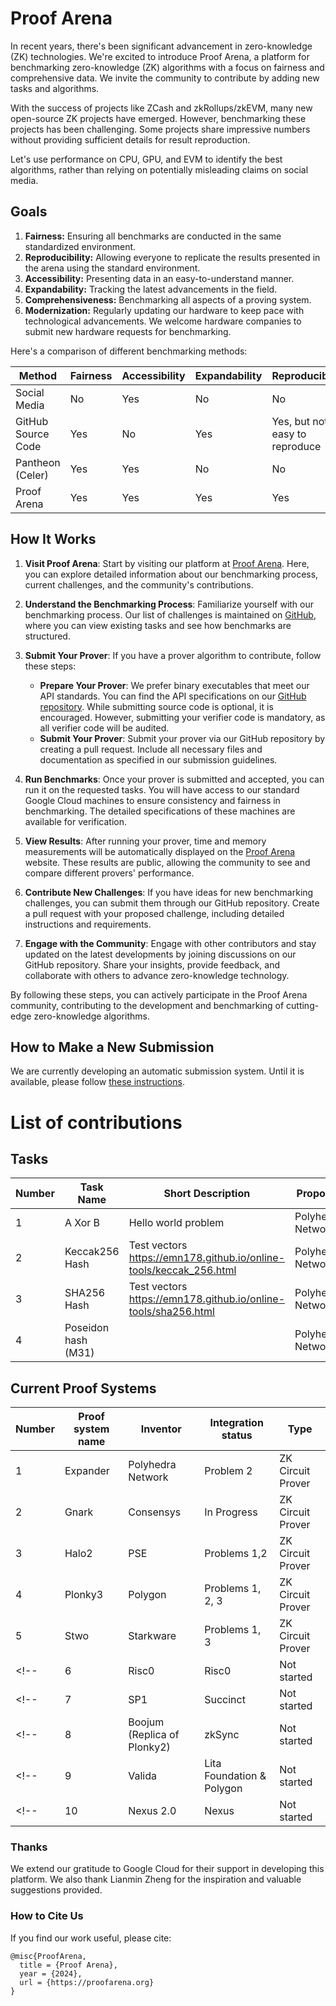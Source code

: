 # Proof Arena

In recent years, there's been significant advancement in zero-knowledge (ZK) technologies. We're excited to introduce Proof Arena, a platform for benchmarking zero-knowledge (ZK) algorithms with a focus on fairness and comprehensive data. We invite the community to contribute by adding new tasks and algorithms.

With the success of projects like ZCash and zkRollups/zkEVM, many new open-source ZK projects have emerged. However, benchmarking these projects has been challenging. Some projects share impressive numbers without providing sufficient details for result reproduction.

Let's use performance on CPU, GPU, and EVM to identify the best algorithms, rather than relying on potentially misleading claims on social media.

## Goals

1. **Fairness:** Ensuring all benchmarks are conducted in the same standardized environment.
2. **Reproducibility:** Allowing everyone to replicate the results presented in the arena using the standard environment.
3. **Accessibility:** Presenting data in an easy-to-understand manner.
4. **Expandability:** Tracking the latest advancements in the field.
5. **Comprehensiveness:** Benchmarking all aspects of a proving system.
6. **Modernization:** Regularly updating our hardware to keep pace with technological advancements. We welcome hardware companies to submit new hardware requests for benchmarking.

Here's a comparison of different benchmarking methods:

| Method | Fairness | Accessibility | Expandability | Reproducibility | Modernization | Comprehensiveness |
| --- | --- | --- | --- | --- | --- | --- |
| Social Media | No | Yes | No | No | No | No |
| GitHub Source Code | Yes | No | Yes | Yes, but not easy to reproduce | No | Yes |
| Pantheon (Celer) | Yes | Yes | No | No | No | Yes |
| Proof Arena | Yes | Yes | Yes | Yes | Yes | Yes |

## How It Works

1. **Visit Proof Arena**: Start by visiting our platform at [Proof Arena](https://proofarena.org). Here, you can explore detailed information about our benchmarking process, current challenges, and the community's contributions.

2. **Understand the Benchmarking Process**: Familiarize yourself with our benchmarking process. Our list of challenges is maintained on [GitHub](https://github.com/PolyhedraZK/proof-arena), where you can view existing tasks and see how benchmarks are structured.

3. **Submit Your Prover**: If you have a prover algorithm to contribute, follow these steps:

   - **Prepare Your Prover**: We prefer binary executables that meet our API standards. You can find the API specifications on our [GitHub repository](https://github.com/PolyhedraZK/proof-arena). While submitting source code is optional, it is encouraged. However, submitting your verifier code is mandatory, as all verifier code will be audited.
   - **Submit Your Prover**: Submit your prover via our GitHub repository by creating a pull request. Include all necessary files and documentation as specified in our submission guidelines.

4. **Run Benchmarks**: Once your prover is submitted and accepted, you can run it on the requested tasks. You will have access to our standard Google Cloud machines to ensure consistency and fairness in benchmarking. The detailed specifications of these machines are available for verification.

5. **View Results**: After running your prover, time and memory measurements will be automatically displayed on the [Proof Arena](https://arena.proof.cloud) website. These results are public, allowing the community to see and compare different provers' performance.

6. **Contribute New Challenges**: If you have ideas for new benchmarking challenges, you can submit them through our GitHub repository. Create a pull request with your proposed challenge, including detailed instructions and requirements.

7. **Engage with the Community**: Engage with other contributors and stay updated on the latest developments by joining discussions on our GitHub repository. Share your insights, provide feedback, and collaborate with others to advance zero-knowledge technology.

By following these steps, you can actively participate in the Proof Arena community, contributing to the development and benchmarking of cutting-edge zero-knowledge algorithms.

## How to Make a New Submission

We are currently developing an automatic submission system. Until it is available, please follow [these instructions](https://github.com/PolyhedraZK/proof-arena/blob/main/docs/how_to_contribute.md).

# List of contributions

## Tasks

| Number | Task Name | Short Description | Proposer | Status | Link |
| --- | --- | --- | --- | --- | --- |
| 1 | A Xor B | Hello world problem | Polyhedra Network | Final | [Link](https://proofarena.org/problems/1) |
| 2 | Keccak256 Hash | Test vectors https://emn178.github.io/online-tools/keccak_256.html | Polyhedra Network | Final | [Link](https://proofarena.org/problems/2) |
| 3 | SHA256 Hash | Test vectors https://emn178.github.io/online-tools/sha256.html | Polyhedra Network | Draft | [Link](https://proofarena.org/problems/3) |
| 4 | Poseidon hash (M31) |  | Polyhedra Network | Final | [Link](https://proofarena.org/problems/1) |


## Current Proof Systems

| Number | Proof system name | Inventor | Integration status | Type |
| --- | --- | --- | --- | --- |
| 1 | Expander | Polyhedra Network | Problem 2 | ZK Circuit Prover |
| 2 | Gnark | Consensys | In Progress | ZK Circuit Prover |
| 3 | Halo2 | PSE | Problems 1,2 | ZK Circuit Prover |
| 4 | Plonky3 | Polygon | Problems 1, 2, 3 | ZK Circuit Prover |
| 5 | Stwo | Starkware | Problems 1, 3 | ZK Circuit Prover |
<!-- | 6 | Risc0 | Risc0 | Not started | zkVM | -->
<!-- | 7 | SP1 | Succinct | Not started | zkVM | -->
<!-- | 8 | Boojum (Replica of Plonky2) | zkSync | Not started | ZK Circuit Prover | -->
<!-- | 9 | Valida | Lita Foundation & Polygon | Not started | zkVM | -->
<!-- | 10 | Nexus 2.0 | Nexus | Not started | zkVM | -->

### Thanks

We extend our gratitude to Google Cloud for their support in developing this platform. We also thank Lianmin Zheng for the inspiration and valuable suggestions provided.

### How to Cite Us

If you find our work useful, please cite:

```
@misc{ProofArena,
  title = {Proof Arena},
  year = {2024},
  url = {https://proofarena.org}
}
```

